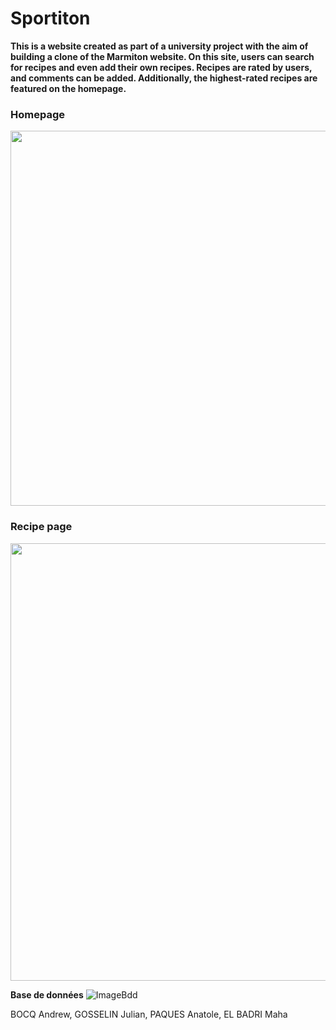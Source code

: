 # Sportiton

<b>
This is a website created as part of a university project with the aim of building a clone of the Marmiton website. On this site, users can search for recipes and even add their own recipes. Recipes are rated by users, and comments can be added. Additionally, the highest-rated recipes are featured on the homepage.
</b>

<p align="center">
<h3>Homepage</h3>
<img src="https://raw.githubusercontent.com/Anatpqs/MarmitonDuPauvre/main/Images/sportiton.PNG" width="600" >
<br>
<h3>Recipe page</h3>
<img src="https://raw.githubusercontent.com/Anatpqs/MarmitonDuPauvre/main/Images/recette_cookie.png" width="700">
</p>

**Base de données**
![ImageBdd](https://raw.githubusercontent.com/Anatpqs/MarmitonDuPauvre/main/bdd/Bdd.png)


BOCQ Andrew, GOSSELIN Julian, PAQUES Anatole, EL BADRI Maha 

